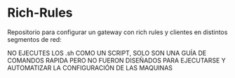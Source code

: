 # Rich-Rules
Repositorio para configurar un gateway con rich rules y clientes en distintos segmentos de red:

NO EJECUTES LOS .sh COMO UN SCRIPT, SOLO SON UNA GUÍA DE COMANDOS RAPIDA PERO NO FUERON DISEÑADOS PARA EJECUTARSE Y AUTOMATIZAR LA CONFIGURACIÓN DE LAS MAQUINAS
